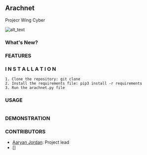 ## Arachnet
Projecr Wing Cyber

![alt_text](mlsa.png)

### What's New?



### FEATURES



### I N S T A L L A T I O N

```
1. Clone the repository: git clone 
2. Install the requirements file: pip3 install -r requirements
3. Run the arachnet.py file
```

### USAGE
```

```

### DEMONSTRATION



### CONTRIBUTORS

- [Aaryan Jordan](https://www.linkedin.com/in/aaryan-jordan/): Project lead
- []
